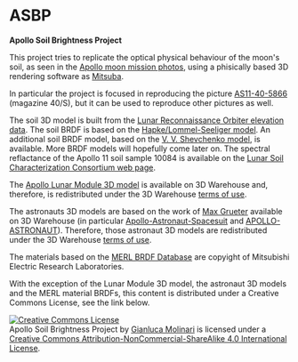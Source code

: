 # ASBP
<b>Apollo Soil Brightness Project</b>

This project tries to replicate the optical physical behaviour of the moon's soil, as seen in the <a rel="projectapolloarchive" href="https://www.flickr.com/photos/projectapolloarchive/">Apollo moon mission photos</a>, using a phisically based 3D rendering software as <a rel="Mitsuba" href="https://www.mitsuba-renderer.org/">Mitsuba</a>.

In particular the project is focused in reproducing the picture <a rel="AS11-40-5866"  href="https://www.flickr.com/photos/projectapolloarchive/22056325752/in/album-72157657350941603/">AS11-40-5866</a> (magazine 40/S), but it can be used to reproduce other pictures as well.

The soil 3D model is built from the <a rel="LROC"  href="http://wms.lroc.asu.edu/lroc/view_rdr_product/NAC_DTM_APOLLO11_E010N0230">Lunar Reconnaissance Orbiter elevation data</a>. The soil BRDF is based on the <a rel="Hapke-brdf-model" href="http://adsabs.harvard.edu/full/1966AJ.....71..333H">Hapke/Lommel-Seeliger model</a>. An additional soil BRDF model, based on the <a rel="Shevchenko-brdf-model" href="http://adsabs.harvard.edu/full/1979SvA....23..741S">V. V. Shevchenko model</a>, is available. More BRDF models will hopefully come later on. The spectral reflactance of the Apollo 11 soil sample 10084 is available on the <a rel="LSCC" href="http://www.planetary.brown.edu/relabdocs/LSCCsoil.html">Lunar Soil Characterization Consortium web page</a>.

The <a rel="Apollo-Lunar-Module" href="https://3dwarehouse.sketchup.com/model/b53f86abe90ec6adba3505261195d5/Apollo-Lunar-Module">Apollo Lunar Module 3D model</a> is available on 3D Warehouse and, therefore, is redistributed under the 3D Warehouse <a rel="terms of use" href="https://3dwarehouse.sketchup.com/tos.html">terms of use</a>.

The astronauts 3D models are based on the work of <a rel="Max Grueter" href="https://3dwarehouse.sketchup.com/user/1601659553860618556857140/MAX-GRUETER?nav=models">Max Grueter</a> available on 3D Warehouse (in particular <a rel="Apollo-Astronaut-Spacesuit" href="https://3dwarehouse.sketchup.com/model/283a51b718769a62b207e27937b6e503/Apollo-Astronaut-Spacesuit">Apollo-Astronaut-Spacesuit</a> and
<a rel="APOLLO-ASTRONAUT" href="https://3dwarehouse.sketchup.com/model/fde506ac9bafc281780ede780b23cff6/APOLLO-ASTRONAUT">APOLLO-ASTRONAUT</a>). Therefore, those astronaut 3D models are redistributed under the 3D Warehouse <a rel="terms of use" href="https://3dwarehouse.sketchup.com/tos.html">terms of use</a>.

The materials based on the <a rel="MERL" href="https://www.merl.com/brdf">MERL BRDF Database</a> are copyight of Mitsubishi Electric Research Laboratories.

With the exception of the Lunar Module 3D model, the astronaut 3D models and the MERL material BRDFs, this content is distributed under a Creative Commons License, see the link below.

<a rel="license" href="http://creativecommons.org/licenses/by-nc-sa/4.0/"><img alt="Creative Commons License" style="border-width:0" src="https://i.creativecommons.org/l/by-nc-sa/4.0/88x31.png" /></a><br /><span xmlns:dct="http://purl.org/dc/terms/" property="dct:title">Apollo Soil Brightness Project</span> by <a xmlns:cc="http://creativecommons.org/ns#" href="https://github.com/kamiokande79/ASBP" property="cc:attributionName" rel="cc:attributionURL">Gianluca Molinari</a> is licensed under a <a rel="license" href="http://creativecommons.org/licenses/by-nc-sa/4.0/">Creative Commons Attribution-NonCommercial-ShareAlike 4.0 International License</a>.
